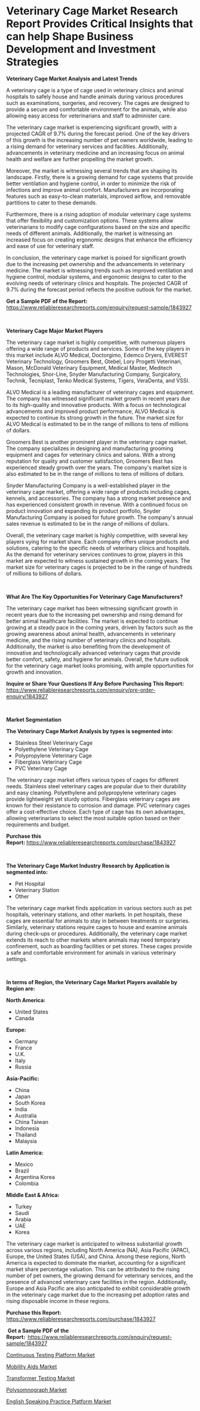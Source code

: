 <p><h1>Veterinary Cage Market Research Report Provides Critical Insights that can help Shape Business Development and Investment Strategies</h1></p><p><strong>Veterinary Cage Market Analysis and Latest Trends</strong></p>
<p><p>A veterinary cage is a type of cage used in veterinary clinics and animal hospitals to safely house and handle animals during various procedures such as examinations, surgeries, and recovery. The cages are designed to provide a secure and comfortable environment for the animals, while also allowing easy access for veterinarians and staff to administer care.</p><p>The veterinary cage market is experiencing significant growth, with a projected CAGR of 9.7% during the forecast period. One of the key drivers of this growth is the increasing number of pet owners worldwide, leading to a rising demand for veterinary services and facilities. Additionally, advancements in veterinary medicine and an increasing focus on animal health and welfare are further propelling the market growth.</p><p>Moreover, the market is witnessing several trends that are shaping its landscape. Firstly, there is a growing demand for cage systems that provide better ventilation and hygiene control, in order to minimize the risk of infections and improve animal comfort. Manufacturers are incorporating features such as easy-to-clean materials, improved airflow, and removable partitions to cater to these demands.</p><p>Furthermore, there is a rising adoption of modular veterinary cage systems that offer flexibility and customization options. These systems allow veterinarians to modify cage configurations based on the size and specific needs of different animals. Additionally, the market is witnessing an increased focus on creating ergonomic designs that enhance the efficiency and ease of use for veterinary staff.</p><p>In conclusion, the veterinary cage market is poised for significant growth due to the increasing pet ownership and the advancements in veterinary medicine. The market is witnessing trends such as improved ventilation and hygiene control, modular systems, and ergonomic designs to cater to the evolving needs of veterinary clinics and hospitals. The projected CAGR of 9.7% during the forecast period reflects the positive outlook for the market.</p></p>
<p><strong>Get a Sample PDF of the Report:&nbsp;</strong> <a href="https://www.reliableresearchreports.com/enquiry/request-sample/1843927">https://www.reliableresearchreports.com/enquiry/request-sample/1843927</a></p>
<p>&nbsp;</p>
<p><strong>Veterinary Cage Major Market Players</strong></p>
<p><p>The veterinary cage market is highly competitive, with numerous players offering a wide range of products and services. Some of the key players in this market include ALVO Medical, Doctorgimo, Edemco Dryers, EVEREST Veterinary Technology, Groomers Best, Gtebel, Lory Progetti Veterinari, Mason, McDonald Veterinary Equipment, Medical Master, Meditech Technologies, Shor-Line, Snyder Manufacturing Company, Surgicalory, Technik, Tecniplast, Tenko Medical Systems, Tigers, VeraDenta, and VSSI.</p><p>ALVO Medical is a leading manufacturer of veterinary cages and equipment. The company has witnessed significant market growth in recent years due to its high-quality and innovative products. With a focus on technological advancements and improved product performance, ALVO Medical is expected to continue its strong growth in the future. The market size for ALVO Medical is estimated to be in the range of millions to tens of millions of dollars.</p><p>Groomers Best is another prominent player in the veterinary cage market. The company specializes in designing and manufacturing grooming equipment and cages for veterinary clinics and salons. With a strong reputation for quality and customer satisfaction, Groomers Best has experienced steady growth over the years. The company's market size is also estimated to be in the range of millions to tens of millions of dollars.</p><p>Snyder Manufacturing Company is a well-established player in the veterinary cage market, offering a wide range of products including cages, kennels, and accessories. The company has a strong market presence and has experienced consistent growth in revenue. With a continued focus on product innovation and expanding its product portfolio, Snyder Manufacturing Company is poised for future growth. The company's annual sales revenue is estimated to be in the range of millions of dollars.</p><p>Overall, the veterinary cage market is highly competitive, with several key players vying for market share. Each company offers unique products and solutions, catering to the specific needs of veterinary clinics and hospitals. As the demand for veterinary services continues to grow, players in this market are expected to witness sustained growth in the coming years. The market size for veterinary cages is projected to be in the range of hundreds of millions to billions of dollars.</p></p>
<p>&nbsp;</p>
<p><strong>What Are The Key Opportunities For Veterinary Cage Manufacturers?</strong></p>
<p><p>The veterinary cage market has been witnessing significant growth in recent years due to the increasing pet ownership and rising demand for better animal healthcare facilities. The market is expected to continue growing at a steady pace in the coming years, driven by factors such as the growing awareness about animal health, advancements in veterinary medicine, and the rising number of veterinary clinics and hospitals. Additionally, the market is also benefiting from the development of innovative and technologically advanced veterinary cages that provide better comfort, safety, and hygiene for animals. Overall, the future outlook for the veterinary cage market looks promising, with ample opportunities for growth and innovation.</p></p>
<p><strong>Inquire or Share Your Questions If Any Before Purchasing This Report:</strong> <a href="https://www.reliableresearchreports.com/enquiry/pre-order-enquiry/1843927">https://www.reliableresearchreports.com/enquiry/pre-order-enquiry/1843927</a></p>
<p>&nbsp;</p>
<p><strong>Market Segmentation</strong></p>
<p><strong>The Veterinary Cage Market Analysis by types is segmented into:</strong></p>
<p><ul><li>Stainless Steel Veterinary Cage</li><li>Polyethylene Veterinary Cage</li><li>Polypropylene Veterinary Cage</li><li>Fiberglass Veterinary Cage</li><li>PVC Veterinary Cage</li></ul></p>
<p><p>The veterinary cage market offers various types of cages for different needs. Stainless steel veterinary cages are popular due to their durability and easy cleaning. Polyethylene and polypropylene veterinary cages provide lightweight yet sturdy options. Fiberglass veterinary cages are known for their resistance to corrosion and damage. PVC veterinary cages offer a cost-effective choice. Each type of cage has its own advantages, allowing veterinarians to select the most suitable option based on their requirements and budget.</p></p>
<p><strong>Purchase this Report:&nbsp;</strong><a href="https://www.reliableresearchreports.com/purchase/1843927">https://www.reliableresearchreports.com/purchase/1843927</a></p>
<p>&nbsp;</p>
<p><strong>The Veterinary Cage Market Industry Research by Application is segmented into:</strong></p>
<p><ul><li>Pet Hospital</li><li>Veterinary Station</li><li>Other</li></ul></p>
<p><p>The veterinary cage market finds application in various sectors such as pet hospitals, veterinary stations, and other markets. In pet hospitals, these cages are essential for animals to stay in between treatments or surgeries. Similarly, veterinary stations require cages to house and examine animals during check-ups or procedures. Additionally, the veterinary cage market extends its reach to other markets where animals may need temporary confinement, such as boarding facilities or pet stores. These cages provide a safe and comfortable environment for animals in various veterinary settings.</p></p>
<p>&nbsp;</p>
<p><strong>In terms of Region, the Veterinary Cage Market Players available by Region are:</strong></p>
<p>
    <p> <strong> North America: </strong>
        <ul>
            <li>United States</li>
            <li>Canada</li>
        </ul>
        </p> 
    <p> <strong> Europe: </strong>
        <ul>
            <li>Germany</li>
            <li>France</li>
            <li>U.K.</li>
            <li>Italy</li>
            <li>Russia</li>
        </ul>
        </p> 
    <p> <strong> Asia-Pacific: </strong>
        <ul>
            <li>China</li>
            <li>Japan</li>
            <li>South Korea</li>
            <li>India</li>
            <li>Australia</li>
            <li>China Taiwan</li>
            <li>Indonesia</li>
            <li>Thailand</li>
            <li>Malaysia</li>
        </ul>
        </p> 
    <p> <strong> Latin America: </strong>
        <ul>
            <li>Mexico</li>
            <li>Brazil</li>
            <li>Argentina Korea</li>
            <li>Colombia</li>
        </ul>
        </p> 
    <p> <strong> Middle East & Africa: </strong>
        <ul>
            <li>Turkey</li>
            <li>Saudi</li>
            <li>Arabia</li>
            <li>UAE</li>
            <li>Korea</li>
        </ul>
    </p>
    </p>
<p><p>The veterinary cage market is anticipated to witness substantial growth across various regions, including North America (NA), Asia Pacific (APAC), Europe, the United States (USA), and China. Among these regions, North America is expected to dominate the market, accounting for a significant market share percentage valuation. This can be attributed to the rising number of pet owners, the growing demand for veterinary services, and the presence of advanced veterinary care facilities in the region. Additionally, Europe and Asia Pacific are also anticipated to exhibit considerable growth in the veterinary cage market due to the increasing pet adoption rates and rising disposable income in these regions.</p></p>
<p><strong>Purchase this Report: </strong><a href="https://www.reliableresearchreports.com/purchase/1843927">https://www.reliableresearchreports.com/purchase/1843927</a></p>
<p>&nbsp;<strong>Get a Sample PDF of the Report:&nbsp;&nbsp;</strong><a href="https://www.reliableresearchreports.com/enquiry/request-sample/1843927">https://www.reliableresearchreports.com/enquiry/request-sample/1843927</a></p>
<p><strong></strong></p>
<p><p><a href="https://medium.com/@sarademiri71/continuous-testing-platform-market-analysis-and-sze-forecasted-for-period-from-2023-to-2030-324b107729a0">Continuous Testing Platform Market</a></p><p><a href="https://github.com/jonneygiverf/Market-Research-Report-List-2/blob/main/mobility-aids-market.md">Mobility Aids Market</a></p><p><a href="https://medium.com/@sarademiri71/transformer-testing-market-size-market-outlook-and-market-forecast-2023-to-2030-4c31dabc8d68">Transformer Testing Market</a></p><p><a href="https://github.com/dziulagalemab/Market-Research-Report-List-2/blob/main/polysomnograph-market.md">Polysomnograph Market</a></p><p><a href="https://medium.com/@sarademiri71/english-speaking-practice-platform-market-trends-and-market-analysis-forecasted-for-period-c2dae1bce893">English Speaking Practice Platform Market</a></p></p>